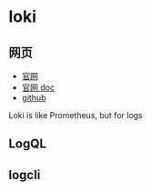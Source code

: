 

# loki

## 网页

- [官网](https://grafana.com/oss/loki/)
- [官网 doc](https://grafana.com/docs/loki/latest/?pg=oss-loki&plcmt=quick-links)
- [github](https://github.com/grafana/loki)


Loki is like Prometheus, but for logs


## LogQL

## logcli
